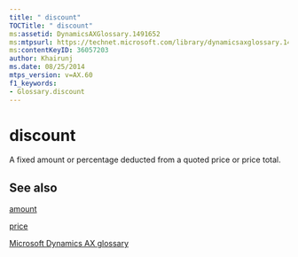 ```yaml
---
title: " discount"
TOCTitle: " discount"
ms:assetid: DynamicsAXGlossary.1491652
ms:mtpsurl: https://technet.microsoft.com/library/dynamicsaxglossary.1491652(v=AX.60)
ms:contentKeyID: 36057203
author: Khairunj
ms.date: 08/25/2014
mtps_version: v=AX.60
f1_keywords:
- Glossary.discount
---
```


# discount

A fixed amount or percentage deducted from a quoted price or price total.

## See also

[amount](amount.md)

[price](price.md)

[Microsoft Dynamics AX glossary](glossary/microsoft-dynamics-ax-glossary.md)

  


